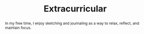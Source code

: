 ---
title:          "Extracurricular"
# date:           2023-01-05 00:01:00 +0800
selected:       true
# pub:            "Nature Communications"
# pub_date:       "2023"
abstract: >-
  In my free time, I enjoy sketching and journaling as a way to relax, reflect, and maintain focus.
cover:          /assets/images/etc/3131.png
# authors:
# - Your Name*

#links:
#  Paper: https://www.cell.com
---